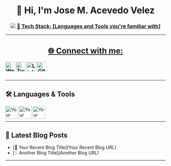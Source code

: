 <h1 align="center">👋 Hi, I'm Jose M. Acevedo Velez </h1>
<h3 align="center"><a href="mailto:5011@holbertonstudents.com"><img src="https://img.shields.io/badge/EMAIL-red?style=for-the-badge"></a> <a href='./Jose Acevedo Resume.pdf><img src="https://img.shields.io/badge/RESUME-blue?style=for-the-badge"></a></h3>
</div>

---

## 🤝 About Me

🎓 **Education**: [Your Degree] from [Your University]  
🏢 **Work**: [Your Position at Your Work]  
🌱 **Learning**: [What you're learning these days]  
🤖 **Tech Stack**: [Languages and Tools you're familiar with]

---

## 🌐 Connect with me:

[<img align="left" alt="Website" width="30px" src="https://image.flaticon.com/icons/png/512/888/888449.png" />][website]
[<img align="left" alt="Twitter" width="30px" src="https://image.flaticon.com/icons/png/512/733/733579.png" />][twitter]
[<img align="left" alt="LinkedIn" width="30px" src="https://image.flaticon.com/icons/png/512/174/174857.png" />][linkedin]
[<img align="left" alt="GitHub" width="30px" src="https://image.flaticon.com/icons/png/512/25/25231.png" />][github]

<br />
<br />

---

## 🛠️ Languages & Tools

<img align="left" alt="Your First Language" width="40px" src="Your First Language Logo URL" />
<img align="left" alt="Your Second Language" width="40px" src="Your Second Language Logo URL" />
<img align="left" alt="Your Third Language" width="40px" src="Your Third Language Logo URL" />

<br />
<br />

---

## 📖 Latest Blog Posts

- [🌟 Your Recent Blog Title](Your Recent Blog URL)
- [💡 Another Blog Title](Another Blog URL)

---

[website]: https://yourwebsite.com
[twitter]: https://twitter.com/yourTwitterHandle
[linkedin]: https://linkedin.com/in/yourLinkedInUsername
[github]: https://github.com/yourGithubUsername
